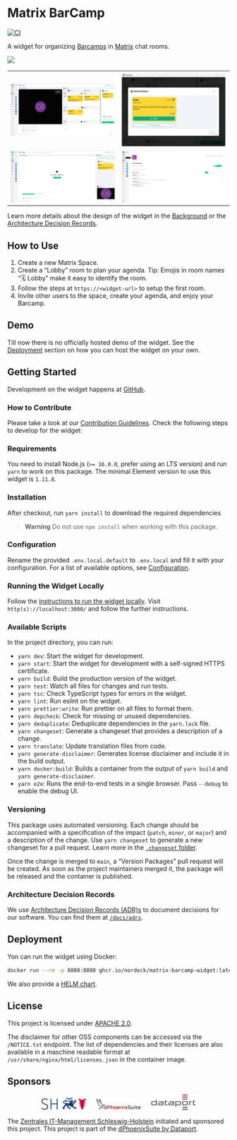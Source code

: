 # Matrix BarCamp

[![CI](https://github.com/nordeck/matrix-barcamp/actions/workflows/ci.yml/badge.svg)](https://github.com/nordeck/matrix-barcamp/actions/workflows/ci.yml)

A widget for organizing [Barcamps](https://en.wikipedia.org/wiki/BarCamp) in [Matrix](https://matrix.org/) chat rooms.

![](./docs/barcamp-lobby.png)

<table>
  <tr>
    <td>
      <img src="./docs/img/barcamp-lobby.png" alt="Lobby room">
    </td>
    <td>
      <img src="./docs/img/barcamp-suggestions.png" alt="Marking topic suggestions in the barcamp">
    </td>
  </tr>
  <tr>
    <td>
      <img src="./docs/img/barcamp-session.png" alt="Details view of the Barcamp session">
    </td>
    <td>
      <img src="./docs/img/barcamp-space.png" alt="Space overview with multiple rooms">
    </td>
  </tr>
</table>

Learn more details about the design of the widget in the [Background](./docs/background.md) or the [Architecture Decision Records](./docs/adrs/).

## How to Use

1. Create a new Matrix Space.
2. Create a “Lobby” room to plan your agenda.
   Tip: Emojis in room names “🗓 Lobby” make it easy to identify the room.
3. Follow the steps at `https://<widget-url>` to setup the first room.
4. Invite other users to the space, create your agenda, and enjoy your Barcamp.

## Demo

Till now there is no officially hosted demo of the widget.
See the [Deployment](#deployment) section on how you can host the widget on your own.

## Getting Started

Development on the widget happens at [GitHub](https://github.com/nordeck/matrix-barcamp).

### How to Contribute

Please take a look at our [Contribution Guidelines](https://github.com/nordeck/.github/blob/main/docs/CONTRIBUTING.md).
Check the following steps to develop for the widget:

### Requirements

You need to install Node.js (`>= 16.0.0`, prefer using an LTS version) and run
`yarn` to work on this package.
The minimal Element version to use this widget is `1.11.8`.

### Installation

After checkout, run `yarn install` to download the required dependencies

> **Warning** Do not use `npm install` when working with this package.

### Configuration

Rename the provided `.env.local.default` to `.env.local` and fill it with your configuration.
For a list of available options, see [Configuration](./docs/configuration.md).

### Running the Widget Locally

Follow the [instructions to run the widget locally](https://github.com/nordeck/matrix-widget-toolkit/tree/main/example-widget-mui#running-the-widget-locally).
Visit `http(s)://localhost:3000/` and follow the further instructions.

### Available Scripts

In the project directory, you can run:

- `yarn dev`: Start the widget for development.
- `yarn start`: Start the widget for development with a self-signed HTTPS certificate.
- `yarn build`: Build the production version of the widget.
- `yarn test`: Watch all files for changes and run tests.
- `yarn tsc`: Check TypeScript types for errors in the widget.
- `yarn lint`: Run eslint on the widget.
- `yarn prettier:write`: Run prettier on all files to format them.
- `yarn depcheck`: Check for missing or unused dependencies.
- `yarn deduplicate`: Deduplicate dependencies in the `yarn.lock` file.
- `yarn changeset`: Generate a changeset that provides a description of a
  change.
- `yarn translate`: Update translation files from code.
- `yarn generate-disclaimer`: Generates license disclaimer and include it in the build output.
- `yarn docker:build`: Builds a container from the output of `yarn build` and `yarn generate-disclaimer`.
- `yarn e2e`: Runs the end-to-end tests in a single browser. Pass `--debug` to enable the debug UI.

### Versioning

This package uses automated versioning.
Each change should be accompanied with a specification of the impact (`patch`, `minor`, or `major`) and a description of the change.
Use `yarn changeset` to generate a new changeset for a pull request.
Learn more in the [`.changeset` folder](./.changeset).

Once the change is merged to `main`, a “Version Packages” pull request will be created.
As soon as the project maintainers merged it, the package will be released and the container is published.

### Architecture Decision Records

We use [Architecture Decision Records (ADR)s](https://github.com/nordeck/matrix-widget-toolkit/blob/main/docs/adrs/adr001-use-adrs-to-document-decisions.md) to document decisions for our software.
You can find them at [`/docs/adrs`](./docs/adrs/).

## Deployment

Yon can run the widget using Docker:

```sh
docker run --rm -p 8080:8080 ghcr.io/nordeck/matrix-barcamp-widget:latest
```

We also provide a [HELM chart](./charts/).

## License

This project is licensed under [APACHE 2.0](./LICENSE).

The disclaimer for other OSS components can be accessed via the `/NOTICE.txt` endpoint.
The list of dependencies and their licenses are also available in a maschine readable format at `/usr/share/nginx/html/licenses.json` in the container image.

## Sponsors

<p align="center">
   <a href="https://digitales.sh/"><img src="./docs/logos/zitshlogo.png" alt="ZIT SH" width="20%"></a>
   &nbsp;&nbsp;&nbsp;&nbsp;
   <a href="https://www.dphoenixsuite.de/"><img src="./docs/logos/dphoenixsuitelogo.svg" alt="dPhoenixSuite" width="20%"></a>
   &nbsp;&nbsp;&nbsp;&nbsp;
   <a href="https://www.dataport.de/"><img src="./docs/logos/dataportlogo.png" alt="Dataport" width="20%"></a>
</p>

The [Zentrales IT-Management Schleswig-Holstein](https://digitales.sh/) initiated and sponsored this project.
This project is part of the [dPhoenixSuite by Dataport](https://www.dphoenixsuite.de/).
